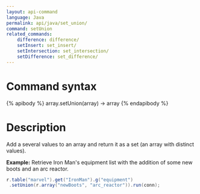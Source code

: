```yaml
---
layout: api-command
language: Java
permalink: api/java/set_union/
command: setUnion
related_commands:
    difference: difference/
    setInsert: set_insert/
    setIntersection: set_intersection/
    setDifference: set_difference/
---
```


# Command syntax #

{% apibody %}
array.setUnion(array) &rarr; array
{% endapibody %}

# Description #

Add a several values to an array and return it as a set (an array with distinct values).

__Example:__ Retrieve Iron Man's equipment list with the addition of some new boots and an arc reactor.

```java
r.table("marvel").get("IronMan").g("equipment")
 .setUnion(r.array("newBoots", "arc_reactor")).run(conn);
```

